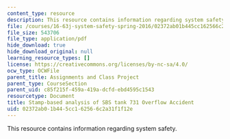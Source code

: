 ```yaml
---
content_type: resource
description: This resource contains information regarding system safety.
file: /courses/16-63j-system-safety-spring-2016/02372ab01b445cc162566c2a31f1f12e_MIT16_63JS16_Tank_Report.pdf
file_size: 543706
file_type: application/pdf
hide_download: true
hide_download_original: null
learning_resource_types: []
license: https://creativecommons.org/licenses/by-nc-sa/4.0/
ocw_type: OCWFile
parent_title: Assignments and Class Project
parent_type: CourseSection
parent_uid: c85f215f-459a-419a-dcfd-ebd4595c1543
resourcetype: Document
title: Stamp-based analysis of SBS tank 731 Overflow Accident
uid: 02372ab0-1b44-5cc1-6256-6c2a31f1f12e
---
```

This resource contains information regarding system safety.